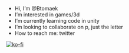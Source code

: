 - Hi, I’m @Btomaek
- I’m interested in games/3d
- I’m currently learning code in unity
- I’m looking to collaborate on p, just the letter
- How to reach me: twitter


[![ko-fi](https://ko-fi.com/img/githubbutton_sm.svg)](https://ko-fi.com/Q5Q4506F1)
